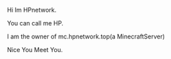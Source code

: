 Hi Im HPnetwork.

You can call me HP.

I am the owner of mc.hpnetwork.top(a MinecraftServer)

Nice You Meet You.
